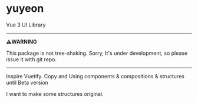 # yuyeon
Vue 3 UI Library

---
**⚠️WARNING**

This package is not tree-shaking.
Sorry, It's under development, so please issue it with git repo.

---

Inspire Vuetify.
Copy and Using components & compositions & structures until Beta version

I want to make some structures original.
